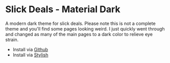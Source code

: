 Slick Deals - Material Dark
===========================

A modern dark theme for slick deals. Please note this is not a complete theme and you'll find some pages looking weird. I just quickly went through and changed as many of the main pages to a dark color to relieve eye strain.

- Install via [Github](https://github.com/cosmetify/Slick-Deals-Material-Dark/raw/main/slick-deals-material-dark.css)
- Install via [Stylish](https://userstyles.org/styles/217329/slick-deals-material-dark)